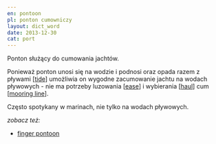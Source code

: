 ```yaml
---
en: pontoon
pl: ponton cumowniczy
layout: dict_word
date: 2013-12-30
cat: port
---
```


Ponton służący do cumowania jachtów.  

Ponieważ ponton unosi się na wodzie i podnosi oraz opada razem z pływami [[tide](/dict/tide.html)] 
umożliwia on wygodne zacumowanie jachtu na wodach pływowych - nie ma potrzeby luzowania [[ease](/dict/ease.html)] 
i wybierania [[haul](/dict/haul.html)] cum [[mooring line](/dict/mooring-line.html)].  

Często spotykany w marinach, nie tylko na wodach pływowych.

*zobacz też:*

* [finger pontoon](/dict/finger-pontoon.html)